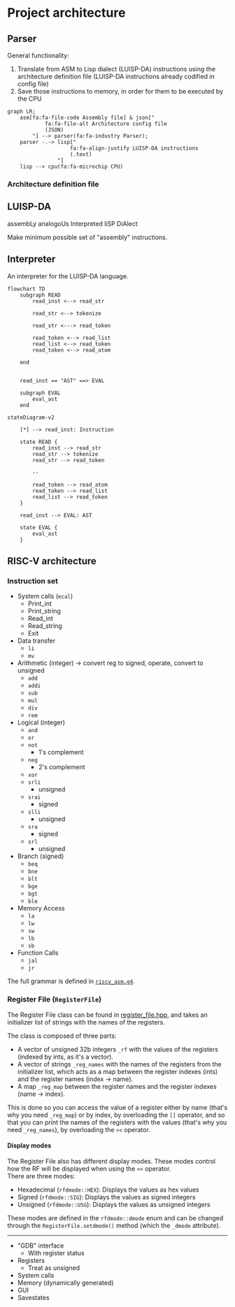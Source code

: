 # Project architecture


## Parser

General functionality:
1. Translate from ASM to Lisp dialect (LUISP-DA) instructions using the architecture definition file (LUISP-DA instructions already codified in config file)
2. Save those instructions to memory, in order for them to be executed by the CPU

``` mermaid
graph LR;
    asm[fa:fa-file-code Assembly file] & json["
            fa:fa-file-alt Architecture config file
            (JSON)
        "] --> parser(fa:fa-industry Parser);
    parser -.-> lisp["
                    fa:fa-align-justify LUISP-DA instructions
                    (.text)
                "]
    lisp --> cpu(fa:fa-microchip CPU)
```
<!-- Icons from https://fontawesome.com/icons -->


### Architecture definition file
<!-- TODO -->


## LUISP-DA
assembLy analogoUs Interpreted liSP DiAlect
<!--
Lisp  
Ubiquitous  
Interpreted  
Simple  
Post  
-  
Decoding language for  
Assembly
-->

Make minimum possible set of "assembly" instructions.


## Interpreter

An interpreter for the LUISP-DA language.

``` mermaid
flowchart TD
    subgraph READ
        read_inst <--> read_str

        read_str <--> tokenize

        read_str <---> read_token

        read_token <--> read_list
        read_list <--> read_token
        read_token <--> read_atom

    end


    read_inst == "AST" ==> EVAL

    subgraph EVAL
        eval_ast
    end
```

``` mermaid
stateDiagram-v2

    [*] --> read_inst: Instruction

    state READ {
        read_inst --> read_str
        read_str --> tokenize
        read_str --> read_token

        --

        read_token --> read_atom
        read_token --> read_list
        read_list --> read_token
    }

    read_inst --> EVAL: AST

    state EVAL {
        eval_ast
    }
```



## RISC-V architecture

### Instruction set

- System calls (`ecal`)
    - Print_int
    - Print_string
    - Read_int
    - Read_string
    - Exit
- Data transfer
    - `li`
    - `mv`
- Arithmetic (integer) -> convert reg to signed, operate, convert to unsigned
    - `add`
    - `addi`
    - `sub`
    - `mul`
    - `div`
    - `rem`
- Logical (integer)
    - `and`
    - `or`
    - `not`
        - 1's complement
    - `neg`
        - 2's complement
    - `xor`
    - `srli`
        - unsigned
    - `srai`
        - signed
    - `slli`
        - unsigned
    - `sra`
        - signed
    - `srl`
        - unsigned
- Branch (signed)
    - `beq`
    - `bne`
    - `blt`
    - `bge`
    - `bgt`
    - `ble`
- Memory Access
    - `la`
    - `lw`
    - `sw`
    - `lb`
    - `sb`
- Function Calls
    - `jal`
    - `jr`


The full grammar is defined in [`riscv_asm.g4`](../src/parser/riscv_asm.g4).


### Register File (`RegisterFile`)
The Register File class can be found in [register_file.hpp](../src/cpu/register_file.hpp), and takes an initializer list of strings with the names of the registers.

The class is composed of three parts:
- A vector of unsigned 32b integers `_rf` with the values of the registers (indexed by ints, as it's a vector).
- A vector of strings `_reg_names` with the names of the registers from the initializer list, which acts as a map between the register indexes (ints) and the register names (index → name).
- A map `_reg_map` between the register names and the register indexes (name → index).

This is done so you can access the value of a register either by name (that's why you need `_reg_map`) or by index, by overloading the `[]` operator, and so that you can print the names of the registers with the values (that's why you need `_reg_names`), by overloading the `<<` operator.

#### Display modes

The Register File also has different display modes. These modes control how the RF will be displayed when using the `<<` operator.  
There are three modes:
- Hexadecimal (`rfdmode::HEX`): Displays the values as hex values
- Signed (`rfdmode::SIG`): Displays the values as signed integers
- Unsigned (`rfdmode::USG`): Displays the values as unsigned integers

These modes are defined in the `rfdmode::dmode` enum and can be changed through the `RegisterFile.setdmode()` method (which the `_dmode` attribute).




---


- "GDB" interface
    - With register status
- Registers
    - Treat as unsigned
- System calls
- Memory (dynamically generated)
- GUI
- Savestates

